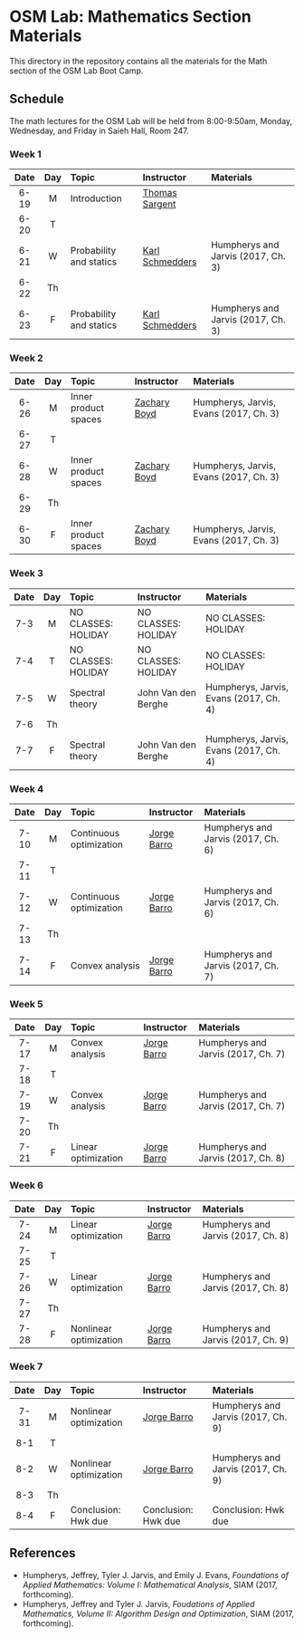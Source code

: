 # OSM Lab: Mathematics Section Materials

This directory in the repository contains all the materials for the Math section of the OSM Lab Boot Camp.

## Schedule

The math lectures for the OSM Lab will be held from 8:00-9:50am, Monday, Wednesday, and Friday in Saieh Hall, Room 247.

### Week 1

| Date | Day | Topic | Instructor | Materials |
|:---:|:---:|:--- |:--- |:--- |
6-19  | M   | Introduction | [Thomas Sargent](http://www.tomsargent.com/) |    |
6-20  | T   |              |                         |      |
6-21  | W   | Probability and statics | [Karl Schmedders](http://www.business.uzh.ch/en/professorships/qba/members/schmedders.html) | Humpherys and Jarvis (2017, Ch. 3) |
6-22  | Th  |              |                         |      |
6-23  | F   | Probability and statics | [Karl Schmedders](http://www.business.uzh.ch/en/professorships/qba/members/schmedders.html) | Humpherys and Jarvis (2017, Ch. 3) |

### Week 2

| Date | Day | Topic | Instructor | Materials |
|:---:|:---:|:--- |:--- |:--- |
6-26  | M   | Inner product spaces | [Zachary Boyd](http://www.math.ucla.edu/~zach.boyd/) | Humpherys, Jarvis, Evans (2017, Ch. 3) |
6-27  | T   |                      |                     |     |
6-28  | W   | Inner product spaces | [Zachary Boyd](http://www.math.ucla.edu/~zach.boyd/) | Humpherys, Jarvis, Evans (2017, Ch. 3) |
6-29  | Th  |                      |                     |     |
6-30  | F   | Inner product spaces | [Zachary Boyd](http://www.math.ucla.edu/~zach.boyd/) | Humpherys, Jarvis, Evans (2017, Ch. 3) |

### Week 3

| Date | Day | Topic | Instructor | Materials |
|:---:|:---:|:--- |:--- |:--- |
7-3  | M   | NO CLASSES: HOLIDAY | NO CLASSES: HOLIDAY | NO CLASSES: HOLIDAY  |
7-4  | T   | NO CLASSES: HOLIDAY | NO CLASSES: HOLIDAY | NO CLASSES: HOLIDAY  |
7-5  | W   | Spectral theory     | John Van den Berghe | Humpherys, Jarvis, Evans (2017, Ch. 4) |
7-6  | Th  |                     |                     |     |
7-7  | F   | Spectral theory     | John Van den Berghe | Humpherys, Jarvis, Evans (2017, Ch. 4) |

### Week 4

| Date | Day | Topic | Instructor | Materials |
|:---:|:---:|:--- |:--- |:--- |
7-10  | M   | Continuous optimization | [Jorge Barro](http://www.jorgebarro.com/) | Humpherys and Jarvis (2017, Ch. 6) |
7-11  | T   |              |                     |      |
7-12  | W   | Continuous optimization | [Jorge Barro](http://www.jorgebarro.com/) | Humpherys and Jarvis (2017, Ch. 6) |
7-13  | Th  |              |                     |      |
7-14  | F   | Convex analysis | [Jorge Barro](http://www.jorgebarro.com/) | Humpherys and Jarvis (2017, Ch. 7) |

### Week 5

| Date | Day | Topic | Instructor | Materials |
|:---:|:---:|:--- |:--- |:--- |
7-17  | M   | Convex analysis | [Jorge Barro](http://www.jorgebarro.com/) | Humpherys and Jarvis (2017, Ch. 7) |
7-18  | T   |            |           |      |
7-19  | W   | Convex analysis | [Jorge Barro](http://www.jorgebarro.com/) | Humpherys and Jarvis (2017, Ch. 7) |
7-20  | Th  |            |           |     |
7-21  | F   | Linear optimization | [Jorge Barro](http://www.jorgebarro.com/) | Humpherys and Jarvis (2017, Ch. 8) |

### Week 6

| Date | Day | Topic | Instructor | Materials |
|:---:|:---:|:--- |:--- |:--- |
7-24  | M   | Linear optimization    | [Jorge Barro](http://www.jorgebarro.com/) | Humpherys and Jarvis (2017, Ch. 8) |
7-25  | T   |             |            |     |
7-26  | W   | Linear optimization | [Jorge Barro](http://www.jorgebarro.com/) | Humpherys and Jarvis (2017, Ch. 8) |
7-27  | Th  |             |            |     |
7-28  | F   | Nonlinear optimization | [Jorge Barro](http://www.jorgebarro.com/) | Humpherys and Jarvis (2017, Ch. 9) |

### Week 7

| Date | Day | Topic | Instructor | Materials |
|:---:|:---:|:--- |:--- |:--- |
7-31 | M   | Nonlinear optimization | [Jorge Barro](http://www.jorgebarro.com/) | Humpherys and Jarvis (2017, Ch. 9) |
8-1  | T   |             |           |     |
8-2  | W   | Nonlinear optimization | [Jorge Barro](http://www.jorgebarro.com/) | Humpherys and Jarvis (2017, Ch. 9) |
8-3  | Th  |             |           |     |
8-4  | F   | Conclusion: Hwk due | Conclusion: Hwk due | Conclusion: Hwk due |


## References

* Humpherys, Jeffrey, Tyler J. Jarvis, and Emily J. Evans, *Foundations of Applied Mathematics: Volume I: Mathematical Analysis*, SIAM (2017, forthcoming).
* Humpherys, Jeffrey and Tyler J. Jarvis, *Foudations of Applied Mathematics, Volume II: Algorithm Design and Optimization*, SIAM (2017, forthcoming).

